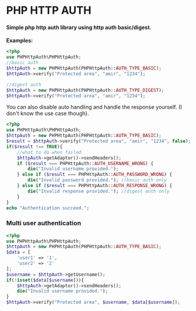 # PHP HTTP AUTH
#### Simple php http auth library using http auth basic/digest.

**Examples:**
```php
<?php
use PHPHttpAuth\PHPHttpAuth;
//basic auth
$httpAuth = new PHPHttpAuth(PHPHttpAuth::AUTH_TYPE_BASIC);
$httpAuth->verify("Protected area", "amir", "1234");

//digest auth
$httpAuth = new PHPHttpAuth(PHPHttpAuth::AUTH_TYPE_DIGEST);
$httpAuth->verify("Protected area", "amir", "1234");
```
You can also disable auto handling and handle the response yourself. (I don't know the use case though).
```php
<?php
use PHPHttpAuth\PHPHttpAuth;
$httpAuth = new PHPHttpAuth(PHPHttpAuth::AUTH_TYPE_BASIC);
$result = $httpAuth->verify("Protected area", "amir", "1234", false);
if($result !== TRUE){
    //what to do when failed
    $httpAuth->getAdaptor()->sendHeaders();
    if ($result === PHPHttpAuth::AUTH_USERNAME_WRONG) {
        die("Invalid username provided.");
    } else if ($result === PHPHttpAuth::AUTH_PASSWORD_WRONG) {
        die("Invalid password provided."); //basic auth only
    } else if ($result === PHPHttpAuth::AUTH_RESPONSE_WRONG) {
        die("Invalid response provided."); //digest auth only
    }
}
echo "Authentication succeed.";
```
### Multi user authentication
```php
<?php
use PHPHttpAuth\PHPHttpAuth;
$httpAuth = new PHPHttpAuth(PHPHttpAuth::AUTH_TYPE_BASIC);
$data = [
    'user1' => '1',
    'user2' => '2'
];
$username = $httpAuth->getUsername();
if(!isset($data[$username])){
    $httpAuth->getAdaptor()->sendHeaders();
    die("Invalid username provided.");
}
$httpAuth->verify("Protected area", $username, $data[$username]);
```